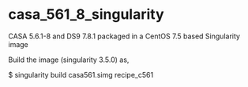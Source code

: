# casa_561_8_singularity
CASA 5.6.1-8 and DS9 7.8.1 packaged in a CentOS 7.5 based Singularity image

Build the image (singularity 3.5.0) as,

$ singularity build casa561.simg recipe_c561
